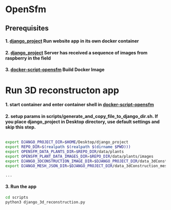 # OpenSfm

## Prerequisites
#### 1. **[django_project](https://github.com/ArthurWuTW/django_project)** Run website app in its own docker container
#### 2. **[django_project](https://github.com/ArthurWuTW/django_project)** Server has received a sequence of images from raspberry in the field
#### 3. **[docker-script-opensfm](https://github.com/ArthurWuTW/docker-script-opensfm)** Build Docker Image

# Run 3D reconstructon app
#### 1. start container and enter container shell in **[docker-script-opensfm](https://github.com/ArthurWuTW/docker-script-opensfm)**
#### 2. setup params in scripts/generate_and_copy_file_to_django_dir.sh. If you place django_project in Desktop directory, use default settings and skip this step.
```sh

export DJANGO_PROJECT_DIR=$HOME/Desktop/django_project
export REPO_DIR=$(realpath $(realpath $(dirname $PWD)))
export OPENSFM_DATA_PLANTS_DIR=$REPO_DIR/data/plants
export OPENSFM_PLANT_DATA_IMAGES_DIR=$REPO_DIR/data/plants/images
export DJANGO_3DCONSTRUCTION_IMAGE_DIR=$DJANGO_PROJECT_DIR/data_3dConstruction_image
export DJANGO_MESH_JSON_DIR=$DJANGO_PROJECT_DIR/data_3dConstruction_meshJson

...

```

#### 3. Run the app
```sh
cd scripts
python3 django_3d_reconstruction.py
```
